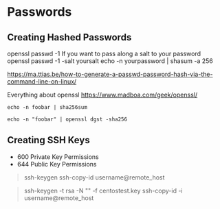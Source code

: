 # Passwords

## Creating Hashed Passwords

openssl passwd -1
If you want to pass along a salt to your password
openssl passwd -1 -salt yoursalt
echo -n yourpassword | shasum -a 256

https://ma.ttias.be/how-to-generate-a-passwd-password-hash-via-the-command-line-on-linux/

Everything about openssl
https://www.madboa.com/geek/openssl/


`echo -n foobar | sha256sum`

`echo -n "foobar" | openssl dgst -sha256`

## Creating SSH Keys

- 600 Private Key Permissions 
- 644 Public Key Permissions 

> ssh-keygen
> ssh-copy-id username@remote_host

> ssh-keygen -t rsa -N "" -f centostest.key
> ssh-copy-id -i username@remote_host

> 

